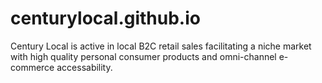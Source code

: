 # centurylocal.github.io
Century Local is active in local B2C retail sales facilitating a niche market with high quality personal consumer products and omni-channel e-commerce accessability. 




